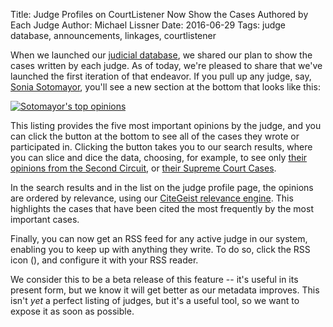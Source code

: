 Title: Judge Profiles on CourtListener Now Show the Cases Authored by Each Judge
Author: Michael Lissner
Date: 2016-06-29
Tags: judge database, announcements, linkages, courtlistener

When we launched our [judicial database][jdb], we shared our plan to show the cases written by each judge. As of today, we're pleased to share that we've launched the first iteration of that endeavor. If you pull up any judge, say, [Sonia Sotomayor][ss], you'll see a new section at the bottom that looks like this:

<div class="left-image">
    <a href="https://www.courtlistener.com/person/3045/sonia-sotomayor/#authored-opinions">
        <img src="{filename}/images/sotomayor-authorship.png"
             alt="Sotomayor's top opinions"
             class="img-responsive border">
    </a>
</div>
<div class="clearfix"></div>


This listing provides the five most important opinions by the judge, and you can click the button at the bottom to see all of the cases they wrote or participated in. Clicking the button takes you to our search results, where you can slice and dice the data, choosing, for example, to see only [their opinions from the Second Circuit][s2d], or [their Supreme Court Cases][sscotus].

In the search results and in the list on the judge profile page, the opinions are ordered by relevance, using our [CiteGeist relevance engine][cg]. This highlights the cases that have been cited the most frequently by the most important cases.

Finally, you can now get an RSS feed for any active judge in our system, enabling you to keep up with anything they write. To do so, click the RSS icon (<i class="fa fa-rss gray"></i>), and configure it with your RSS reader.

We consider this to be a beta release of this feature -- it's useful in its present form, but we know it will get better as our metadata improves. This isn't *yet* a perfect listing of judges, but it's a useful tool, so we want to expose it as soon as possible.


[jdb]: {filename}/judge_database.md
[ss]: https://www.courtlistener.com/person/3045/sonia-sotomayor/#authored-opinions
[cg]: {filename}/citegeist.md
[s2d]: https://www.courtlistener.com/?q=author_id%3A3045+OR+panel_ids%3A3045&type=o&stat_Precedential=on&order_by=score+desc&court=ca2
[sscotus]: https://www.courtlistener.com/?q=author_id%3A3045+OR+panel_ids%3A3045&type=o&stat_Precedential=on&order_by=score+desc&court=scotus
[contact]: {filename}/pages/contact.md
